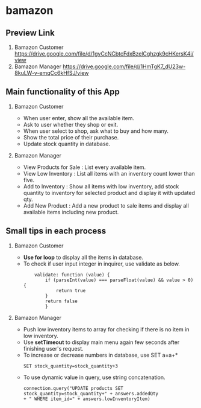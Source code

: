 # bamazon

## Preview Link
1. Bamazon Customer
https://drive.google.com/file/d/1gvCcNCbtcFdxBzelCghzgk9cHKersK4i/view
1. Bamazon Manager
https://drive.google.com/file/d/1HmTgK7_dU23w-8kuLW-v-emqCc6kHfSJ/view


## Main functionality of this App
1. Bamazon Customer
    * When user enter, show all the available item.
    * Ask to user whether they shop or exit.
    * When user select to shop, ask what to buy and how many.
    * Show the total price of their purchase.
    * Update stock quantity in database.

1. Bamazon Manager
    * View Products for Sale : 
    List every available item.
    * View Low Inventory : 
    List all items with an inventory count lower than five.
    * Add to Inventory : 
    Show all items with low inventory, add stock quantity to inventory for selected product and display it with updated qty.
    * Add New Product : 
    Add a new product to sale items and display all available items including new product.

## Small tips in each process
1. Bamazon Customer
    * **Use for loop** to display all the items in database.
    * To check if user input integer in inquirer, use validate as below.
        ```
            validate: function (value) {
                if (parseInt(value) === parseFloat(value) && value > 0) {
                    return true
                }
                return false
                }
        ```

1. Bamazon Manager
    * Push low inventory items to array for checking if there is no item in low inventory.
    * Use **setTimeout** to display main menu again few seconds after finishing user's request.
    * To increase or decrease numbers in database, use SET a=a+*
        ```
        SET stock_quantity=stock_quantity+3
        ```
    * To use dynamic value in query, use string concatenation.
        ```
        connection.query("UPDATE products SET stock_quantity=stock_quantity+" + answers.addedQty
        + " WHERE item_id=" + answers.lowInventoryItem)
        ```

